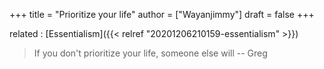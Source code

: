 +++
title = "Prioritize your life"
author = ["Wayanjimmy"]
draft = false
+++

related
: [Essentialism]({{< relref "20201206210159-essentialism" >}})

> If you don't prioritize your life, someone else will -- Greg
